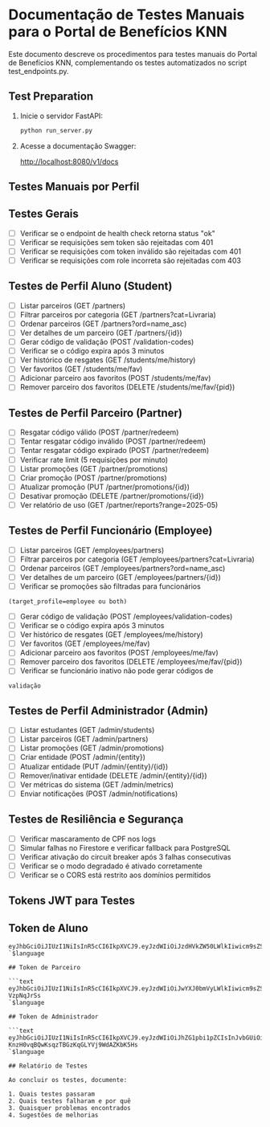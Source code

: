 # Documentação de Testes Manuais para o Portal de Benefícios KNN

Este documento descreve os procedimentos para testes manuais do Portal de
Benefícios KNN, complementando os testes automatizados no script
test_endpoints.py.

## Test Preparation

1. Inicie o servidor FastAPI:

   ```bash
   python run_server.py
   ```

2. Acesse a documentação Swagger:

   <http://localhost:8080/v1/docs>

## Testes Manuais por Perfil

## Testes Gerais

- [ ] Verificar se o endpoint de health check retorna status "ok"
- [ ] Verificar se requisições sem token são rejeitadas com 401
- [ ] Verificar se requisições com token inválido são rejeitadas com 401
- [ ] Verificar se requisições com role incorreta são rejeitadas com 403

## Testes de Perfil Aluno (Student)

- [ ] Listar parceiros (GET /partners)
- [ ] Filtrar parceiros por categoria (GET /partners?cat=Livraria)
- [ ] Ordenar parceiros (GET /partners?ord=name_asc)
- [ ] Ver detalhes de um parceiro (GET /partners/{id})
- [ ] Gerar código de validação (POST /validation-codes)
- [ ] Verificar se o código expira após 3 minutos
- [ ] Ver histórico de resgates (GET /students/me/history)
- [ ] Ver favoritos (GET /students/me/fav)
- [ ] Adicionar parceiro aos favoritos (POST /students/me/fav)
- [ ] Remover parceiro dos favoritos (DELETE /students/me/fav/{pid})

## Testes de Perfil Parceiro (Partner)

- [ ] Resgatar código válido (POST /partner/redeem)
- [ ] Tentar resgatar código inválido (POST /partner/redeem)
- [ ] Tentar resgatar código expirado (POST /partner/redeem)
- [ ] Verificar rate limit (5 requisições por minuto)
- [ ] Listar promoções (GET /partner/promotions)
- [ ] Criar promoção (POST /partner/promotions)
- [ ] Atualizar promoção (PUT /partner/promotions/{id})
- [ ] Desativar promoção (DELETE /partner/promotions/{id})
- [ ] Ver relatório de uso (GET /partner/reports?range=2025-05)

## Testes de Perfil Funcionário (Employee)

- [ ] Listar parceiros (GET /employees/partners)
- [ ] Filtrar parceiros por categoria (GET /employees/partners?cat=Livraria)
- [ ] Ordenar parceiros (GET /employees/partners?ord=name_asc)
- [ ] Ver detalhes de um parceiro (GET /employees/partners/{id})
- [ ] Verificar se promoções são filtradas para funcionários

```text
(target_profile=employee ou both)
```

- [ ] Gerar código de validação (POST /employees/validation-codes)
- [ ] Verificar se o código expira após 3 minutos
- [ ] Ver histórico de resgates (GET /employees/me/history)
- [ ] Ver favoritos (GET /employees/me/fav)
- [ ] Adicionar parceiro aos favoritos (POST /employees/me/fav)
- [ ] Remover parceiro dos favoritos (DELETE /employees/me/fav/{pid})
- [ ] Verificar se funcionário inativo não pode gerar códigos de

```text
validação
```

## Testes de Perfil Administrador (Admin)

- [ ] Listar estudantes (GET /admin/students)
- [ ] Listar parceiros (GET /admin/partners)
- [ ] Listar promoções (GET /admin/promotions)
- [ ] Criar entidade (POST /admin/{entity})
- [ ] Atualizar entidade (PUT /admin/{entity}/{id})
- [ ] Remover/inativar entidade (DELETE /admin/{entity}/{id})
- [ ] Ver métricas do sistema (GET /admin/metrics)
- [ ] Enviar notificações (POST /admin/notifications)

## Testes de Resiliência e Segurança

- [ ] Verificar mascaramento de CPF nos logs
- [ ] Simular falhas no Firestore e verificar fallback para PostgreSQL
- [ ] Verificar ativação do circuit breaker após 3 falhas consecutivas
- [ ] Verificar se o modo degradado é ativado corretamente
- [ ] Verificar se o CORS está restrito aos domínios permitidos

## Tokens JWT para Testes

## Token de Aluno

```text
eyJhbGciOiJIUzI1NiIsInR5cCI6IkpXVCJ9.eyJzdWIiOiJzdHVkZW50LWlkIiwicm9sZSI6InN0dWRlbnQiLCJleHAiOjE3MTY5OTIwMDAsImlhdCI6MTcxNjkwNTYwMH0.8Uj7hl5vYGnEZQGR5QeQQOdTKB4ZXEfEiqxJxlE5Pjw
`$language

## Token de Parceiro

```text
eyJhbGciOiJIUzI1NiIsInR5cCI6IkpXVCJ9.eyJzdWIiOiJwYXJ0bmVyLWlkIiwicm9sZSI6InBhcnRuZXIiLCJleHAiOjE3MTY5OTIwMDAsImlhdCI6MTcxNjkwNTYwMH0.Hn5Fq5qSVBN5QjuoYd2KBjTIGJJoV9OQh-VzpNqJrSs
`$language

## Token de Administrador

```text
eyJhbGciOiJIUzI1NiIsInR5cCI6IkpXVCJ9.eyJzdWIiOiJhZG1pbi1pZCIsInJvbGUiOiJhZG1pbiIsImV4cCI6MTcxNjk5MjAwMCwiaWF0IjoxNzE2OTA1NjAwfQ.jQyOq0-KnzH0vqBQwKsqzTBGzKqGLYVj9WdAZKbK5Hs
`$language

## Relatório de Testes

Ao concluir os testes, documente:

1. Quais testes passaram
2. Quais testes falharam e por quê
3. Quaisquer problemas encontrados
4. Sugestões de melhorias

